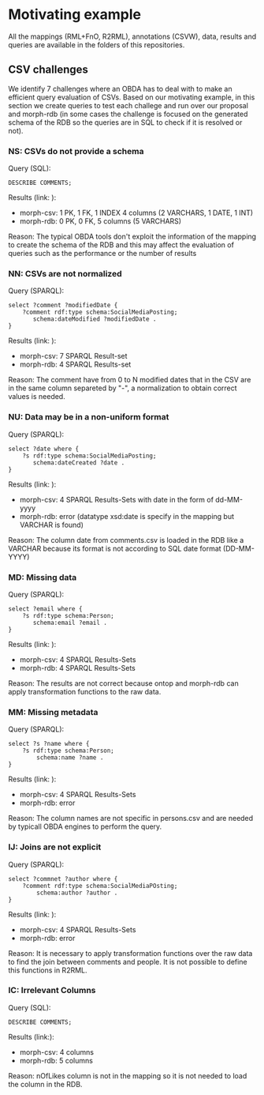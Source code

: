 # Motivating example
All the mappings (RML+FnO, R2RML), annotations (CSVW), data, results and queries are available in the folders of this repositories.

## CSV challenges
We identify 7 challenges where an OBDA has to deal with to make an efficient query evaluation of CSVs. Based on our motivating example, in this section we create queries to test each challege and run over our proposal and morph-rdb (in some cases the challenge is focused on the generated schema of the RDB so the queries are in SQL to check if it is resolved or not).

### NS: CSVs do not provide a schema
Query (SQL):
```
DESCRIBE COMMENTS;
```
Results (link: ):
 - morph-csv: 1 PK, 1 FK, 1 INDEX 4 columns (2 VARCHARS, 1 DATE, 1 INT)
 - morph-rdb: 0 PK, 0 FK, 5 columns (5 VARCHARS)

Reason:
The typical OBDA tools don't exploit the information of the mapping to create the schema of the RDB and this may affect the evaluation of queries such as the performance or the number of results

### NN: CSVs are not normalized
Query (SPARQL):
```
select ?comment ?modifiedDate {
	?comment rdf:type schema:SocialMediaPosting;
	   schema:dateModified ?modifiedDate .
}
```
Results (link: ):
 - morph-csv: 7 SPARQL Result-set
 - morph-rdb: 4 SPARQL Results-set

Reason:
The comment have from 0 to N modified dates that in the CSV are in the same column separeted by "-", a normalization to obtain correct values is needed.

### NU: Data may be in a non-uniform format
Query (SPARQL):
```
select ?date where {
	?s rdf:type schema:SocialMediaPosting;
	   schema:dateCreated ?date .
}
```
Results (link: ):
 - morph-csv: 4 SPARQL Results-Sets with date in the form of dd-MM-yyyy 
 - morph-rdb: error (datatype xsd:date is specify in the mapping but VARCHAR is found)

Reason:
The column date from comments.csv is loaded in the RDB like a VARCHAR because its format is not according to SQL date format (DD-MM-YYYY)


### MD: Missing data
Query (SPARQL):
```
select ?email where {
	?s rdf:type schema:Person;
	   schema:email ?email .
}
```
Results (link: ):
 - morph-csv: 4 SPARQL Results-Sets
 - morph-rdb: 4 SPARQL Results-Sets

Reason:
The results are not correct because ontop and morph-rdb can apply transformation functions to the raw data.


### MM: Missing metadata
Query (SPARQL):
```
select ?s ?name where {
	?s rdf:type schema:Person;
		schema:name ?name . 
} 
```
Results (link: ):
 - morph-csv: 4 SPARQL Results-Sets
 - morph-rdb: error

Reason:
The column names are not specific in persons.csv and are needed by typicall OBDA engines to perform the query.

### IJ: Joins are not explicit
Query (SPARQL):
```
select ?commnet ?author where {
	?comment rdf:type schema:SocialMediaPOsting;
		schema:author ?author . 
} 
```
Results (link: ):
 - morph-csv: 4 SPARQL Results-Sets
 - morph-rdb: error

Reason:
It is necessary to apply transformation functions over the raw data to find the join between comments and people. It is not possible to define this functions in R2RML.

### IC: Irrelevant Columns
Query (SQL):
```
DESCRIBE COMMENTS;
```
Results (link:):
 - morph-csv: 4 columns
 - morph-rdb: 5 columns

Reason:
nOfLikes column is not in the mapping so it is not needed to load the column in the RDB.


